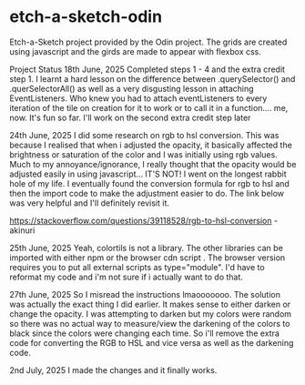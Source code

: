 # etch-a-sketch-odin
Etch-a-Sketch project provided by the Odin project. The grids are created using javascript and the girds are made to appear with flexbox css.

Project Status
18th June, 2025
Completed steps 1 - 4 and the extra credit step 1. I learnt a hard lesson on the difference between .querySelector() and .querSelectorAll() as well as a very disgusting lesson in attaching EventListeners. Who knew you had to attach eventListeners to every iteration of the tile on creation for it to work or to call it in a function.... me, now. It's fun so far. I'll work on the second extra credit step later

24th June, 2025
I did some research on rgb to hsl conversion. This was because I realised that when i adjusted the opacity, it basically affected the brightness or saturation of the color and I was initially using rgb values. Much to my annoyance/ignorance, I really thought that the opacity would be adjusted easily in using javascript... IT'S NOT! I went on the longest rabbit hole of my life. I eventually found the conversion formula for rgb to hsl and then the import code to make the adjustment easier to do. The link below was very helpful and I'll definitely revisit it.

https://stackoverflow.com/questions/39118528/rgb-to-hsl-conversion - akinuri

25th June, 2025
Yeah, colortils is not a library. The other libraries can be imported with either npm or the browser cdn script . The browser version requires you to put all external scripts as type="module". I'd have to reformat my code and i'm not sure if i actually want to do that. 

27th June, 2025
So I misread the instructions lmaooooooo. The solution was actually the exact thing I did earlier. It makes sense to either darken or change the opacity. I was attempting to darken but my colors were random so there was no actual way to measure/view the darkening of the colors to black since the colors were changing each time. So i'll remove the extra code for converting the RGB to HSL and vice versa as well as the darkening code.

2nd July, 2025
I made the changes and it finally works.